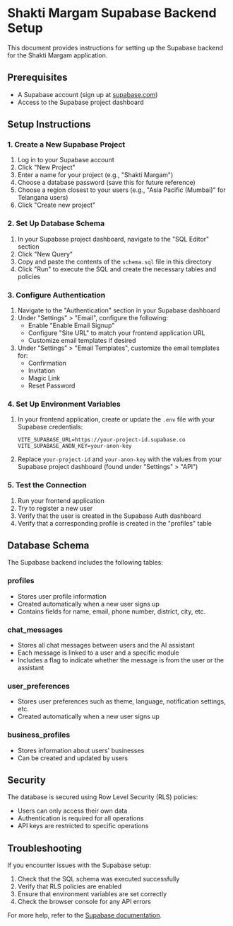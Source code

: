 # Shakti Margam Supabase Backend Setup

This document provides instructions for setting up the Supabase backend for the Shakti Margam application.

## Prerequisites

- A Supabase account (sign up at [supabase.com](https://supabase.com))
- Access to the Supabase project dashboard

## Setup Instructions

### 1. Create a New Supabase Project

1. Log in to your Supabase account
2. Click "New Project"
3. Enter a name for your project (e.g., "Shakti Margam")
4. Choose a database password (save this for future reference)
5. Choose a region closest to your users (e.g., "Asia Pacific (Mumbai)" for Telangana users)
6. Click "Create new project"

### 2. Set Up Database Schema

1. In your Supabase project dashboard, navigate to the "SQL Editor" section
2. Click "New Query"
3. Copy and paste the contents of the `schema.sql` file in this directory
4. Click "Run" to execute the SQL and create the necessary tables and policies

### 3. Configure Authentication

1. Navigate to the "Authentication" section in your Supabase dashboard
2. Under "Settings" > "Email", configure the following:
   - Enable "Enable Email Signup"
   - Configure "Site URL" to match your frontend application URL
   - Customize email templates if desired
3. Under "Settings" > "Email Templates", customize the email templates for:
   - Confirmation
   - Invitation
   - Magic Link
   - Reset Password

### 4. Set Up Environment Variables

1. In your frontend application, create or update the `.env` file with your Supabase credentials:
   ```
   VITE_SUPABASE_URL=https://your-project-id.supabase.co
   VITE_SUPABASE_ANON_KEY=your-anon-key
   ```
2. Replace `your-project-id` and `your-anon-key` with the values from your Supabase project dashboard (found under "Settings" > "API")

### 5. Test the Connection

1. Run your frontend application
2. Try to register a new user
3. Verify that the user is created in the Supabase Auth dashboard
4. Verify that a corresponding profile is created in the "profiles" table

## Database Schema

The Supabase backend includes the following tables:

### profiles
- Stores user profile information
- Created automatically when a new user signs up
- Contains fields for name, email, phone number, district, city, etc.

### chat_messages
- Stores all chat messages between users and the AI assistant
- Each message is linked to a user and a specific module
- Includes a flag to indicate whether the message is from the user or the assistant

### user_preferences
- Stores user preferences such as theme, language, notification settings, etc.
- Created automatically when a new user signs up

### business_profiles
- Stores information about users' businesses
- Can be created and updated by users

## Security

The database is secured using Row Level Security (RLS) policies:

- Users can only access their own data
- Authentication is required for all operations
- API keys are restricted to specific operations

## Troubleshooting

If you encounter issues with the Supabase setup:

1. Check that the SQL schema was executed successfully
2. Verify that RLS policies are enabled
3. Ensure that environment variables are set correctly
4. Check the browser console for any API errors

For more help, refer to the [Supabase documentation](https://supabase.com/docs).
